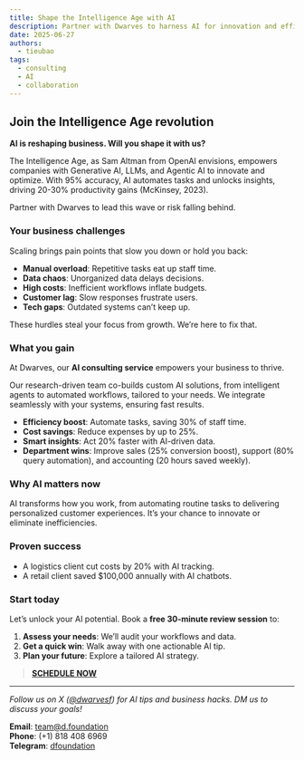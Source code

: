 ```yaml
---
title: Shape the Intelligence Age with AI
description: Partner with Dwarves to harness AI for innovation and efficiency in the Intelligence Age
date: 2025-06-27
authors:
  - tieubao
tags:
  - consulting
  - AI
  - collaboration
---
```


## Join the Intelligence Age revolution

**AI is reshaping business. Will you shape it with us?**

The Intelligence Age, as Sam Altman from OpenAI envisions, empowers companies with Generative AI, LLMs, and Agentic AI to innovate and optimize. With 95% accuracy, AI automates tasks and unlocks insights, driving 20-30% productivity gains (McKinsey, 2023).

Partner with Dwarves to lead this wave or risk falling behind.

### Your business challenges

Scaling brings pain points that slow you down or hold you back:

- **Manual overload**: Repetitive tasks eat up staff time.
- **Data chaos**: Unorganized data delays decisions.
- **High costs**: Inefficient workflows inflate budgets.
- **Customer lag**: Slow responses frustrate users.
- **Tech gaps**: Outdated systems can’t keep up.

These hurdles steal your focus from growth. We’re here to fix that.

### What you gain

At Dwarves, our **AI consulting service** empowers your business to thrive.

Our research-driven team co-builds custom AI solutions, from intelligent agents to automated workflows, tailored to your needs. We integrate seamlessly with your systems, ensuring fast results.

- **Efficiency boost**: Automate tasks, saving 30% of staff time.
- **Cost savings**: Reduce expenses by up to 25%.
- **Smart insights**: Act 20% faster with AI-driven data.
- **Department wins**: Improve sales (25% conversion boost), support (80% query automation), and accounting (20 hours saved weekly).

### Why AI matters now

AI transforms how you work, from automating routine tasks to delivering personalized customer experiences. It’s your chance to innovate or eliminate inefficiencies.

### Proven success

- A logistics client cut costs by 20% with AI tracking.
- A retail client saved $100,000 annually with AI chatbots.

### Start today

Let’s unlock your AI potential. Book a **free 30-minute review session** to:

1. **Assess your needs**: We’ll audit your workflows and data.
2. **Get a quick win**: Walk away with one actionable AI tip.
3. **Plan your future**: Explore a tailored AI strategy.

> [**SCHEDULE NOW**](https://d.foundation/contact)

---

*Follow us on X ([@dwarvesf](https://x.com/dwarvesf)) for AI tips and business hacks. DM us to discuss your goals!*

**Email**: <team@d.foundation>  
**Phone**: (+1) 818 408 6969  
**Telegram**: [dfoundation](t.me/dfoundation)  
